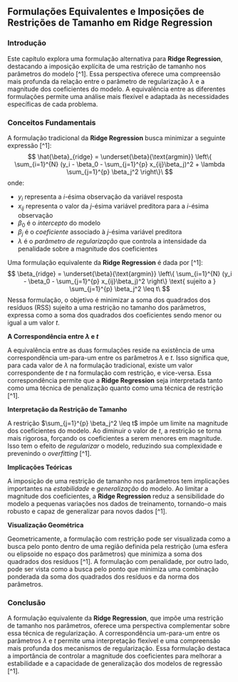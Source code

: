 ## Formulações Equivalentes e Imposições de Restrições de Tamanho em Ridge Regression

### Introdução
Este capítulo explora uma formulação alternativa para **Ridge Regression**, destacando a imposição explícita de uma restrição de tamanho nos parâmetros do modelo [^1]. Essa perspectiva oferece uma compreensão mais profunda da relação entre o parâmetro de regularização $\lambda$ e a magnitude dos coeficientes do modelo. A equivalência entre as diferentes formulações permite uma análise mais flexível e adaptada às necessidades específicas de cada problema.

### Conceitos Fundamentais

A formulação tradicional da **Ridge Regression** busca minimizar a seguinte expressão [^1]:
$$ \hat{\beta}_{ridge} = \underset{\beta}{\text{argmin}} \left\{ \sum_{i=1}^{N} (y_i - \beta_0 - \sum_{j=1}^{p} x_{ij}\beta_j)^2 + \lambda \sum_{j=1}^{p} \beta_j^2 \right\}\ $$
onde:
*   $y_i$ representa a *i*-ésima observação da variável resposta
*   $x_{ij}$ representa o valor da *j*-ésima variável preditora para a *i*-ésima observação
*   $\beta_0$ é o *intercepto* do modelo
*   $\beta_j$ é o *coeficiente* associado à *j*-ésima variável preditora
*   $\lambda$ é o *parâmetro de regularização* que controla a intensidade da penalidade sobre a magnitude dos coeficientes

Uma formulação equivalente da **Ridge Regression** é dada por [^1]:
$$ \beta_{ridge} = \underset{\beta}{\text{argmin}} \left\{ \sum_{i=1}^{N} (y_i - \beta_0 - \sum_{j=1}^{p} x_{ij}\beta_j)^2 \right\} \text{ sujeito a } \sum_{j=1}^{p} \beta_j^2 \leq t\ $$
Nessa formulação, o objetivo é minimizar a soma dos quadrados dos resíduos (RSS) sujeito a uma restrição no tamanho dos parâmetros, expressa como a soma dos quadrados dos coeficientes sendo menor ou igual a um valor *t*.

**A Correspondência entre $\lambda$ e $t$**

A equivalência entre as duas formulações reside na existência de uma correspondência um-para-um entre os parâmetros $\lambda$ e $t$. Isso significa que, para cada valor de $\lambda$ na formulação tradicional, existe um valor correspondente de $t$ na formulação com restrição, e vice-versa. Essa correspondência permite que a **Ridge Regression** seja interpretada tanto como uma técnica de penalização quanto como uma técnica de restrição [^1].

**Interpretação da Restrição de Tamanho**

A restrição $\sum_{j=1}^{p} \beta_j^2 \leq t$ impõe um limite na magnitude dos coeficientes do modelo. Ao diminuir o valor de *t*, a restrição se torna mais rigorosa, forçando os coeficientes a serem menores em magnitude. Isso tem o efeito de *regularizar* o modelo, reduzindo sua complexidade e prevenindo o *overfitting* [^1].

**Implicações Teóricas**

A imposição de uma restrição de tamanho nos parâmetros tem implicações importantes na *estabilidade* e *generalização* do modelo. Ao limitar a magnitude dos coeficientes, a **Ridge Regression** reduz a sensibilidade do modelo a pequenas variações nos dados de treinamento, tornando-o mais robusto e capaz de generalizar para novos dados [^1].

**Visualização Geométrica**

Geometricamente, a formulação com restrição pode ser visualizada como a busca pelo ponto dentro de uma região definida pela restrição (uma esfera ou elipsoide no espaço dos parâmetros) que minimiza a soma dos quadrados dos resíduos [^1]. A formulação com penalidade, por outro lado, pode ser vista como a busca pelo ponto que minimiza uma combinação ponderada da soma dos quadrados dos resíduos e da norma dos parâmetros.

### Conclusão

A formulação equivalente da **Ridge Regression**, que impõe uma restrição de tamanho nos parâmetros, oferece uma perspectiva complementar sobre essa técnica de regularização. A correspondência um-para-um entre os parâmetros $\lambda$ e $t$ permite uma interpretação flexível e uma compreensão mais profunda dos mecanismos de regularização. Essa formulação destaca a importância de controlar a magnitude dos coeficientes para melhorar a estabilidade e a capacidade de generalização dos modelos de regressão [^1].
<!-- END -->